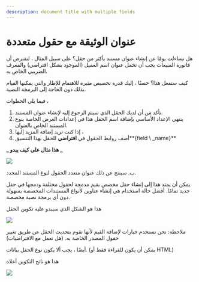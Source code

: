 ```yaml
---
description: document title with multiple fields
---
```


# عنوان الوثيقة مع حقول متعددة

هل تساءلت يومًا عن إنشاء عنوان مستند بأكثر من حقل؟ على سبيل المثال ، لنفترض أن فاتورة المبيعات يجب أن تحمل عنوان اسم العميل (الموجود بشكل افتراضي) والمعرف الضريبي الخاص به.

كيف ستفعل هذا؟ حسنًا ، إليك قدرة تخصيص مثيرة للاهتمام للإطار والتي يمكنها القيام بذلك دون الحاجة إلى البرمجة النصية.

فيما يلي الخطوات ،

1. تأكد من أن لديك الحقل الذي سيتم الرجوع إليه لإنشاء عنوان المستند.
2. ينتهي الإعداد الأساسي بإضافة اسم الحقل هذا في إعدادات العرض الخاصة بنوع المستند الخاص بالعنوان.
3. إذا كنت تريد إضافة المزيد إليها ،
4. أضف روابط الحقول في **افتراضي** للحقل بهذا التنسيق\*\*{field \ \_name}\*\*

**\_ هذا مثال على كيف يبدو \_**

![](https://docs.erpnext.com/files/Eb81KLe.png)

ب. سينتج عن ذلك عنوان متعدد الحقول لنوع المستند المحدد.

يمكن أن يمتد هذا إلى إنشاء حقل مخصص بقيم مدمجة لحقول مختلفة ودمجها في حقل جديد تمامًا. أفضل حالة استخدام هي إنشاء عناوين لأنواع المستندات المخصصة بسهولة دون أي برمجة نصية مخصصة.

هذا هو الشكل الذي سيبدو عليه تكوين الحقل

![](https://docs.erpnext.com/files/FXuN3dK.png)

ملاحظة: نحن نستخدم خيارات لإضافة القيم لأنها تقوم بتحديث الحقل عن طريق تغيير حقول المصدر الخاصة به. (هل تعمل مع الافتراضيات)

أيضًا ، يجب ألا يكون نوع الحقل بيانات. (يمكن أن يكون للقراءة فقط أو HTML)

هذا هو ناتج التكوين أعلاه

![](https://docs.erpnext.com/files/gHpmXZY.png)
